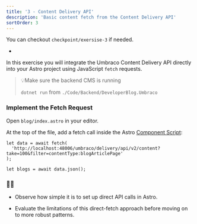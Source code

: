 ```yaml
---
title: '3 - Content Delivery API'
description: 'Basic content fetch from the Content Delivery API'
sortOrder: 3
---
```


You can checkout `checkpoint/exersise-3` if needed.

-

In this exercise you will integrate the Umbraco Content Delivery API directly into your Astro project using JavaScript `fetch` requests.

> 💡Make sure the backend CMS is running
>
> `dotnet run` from `./Code/Backend/DeveloperBlog.Umbraco`

### Implement the Fetch Request

Open `blog/index.astro` in your editor.

At the top of the file, add a fetch call inside the Astro [Component Script](https://docs.astro.build/en/basics/astro-components/#the-component-script):

```
let data = await fetch(
  'http://localhost:48006/umbraco/delivery/api/v2/content?take=100&filter=contentType:blogArticlePage'
);

let blogs = await data.json();
```

### 🤔💭

- Observe how simple it is to set up direct API calls in Astro.

- Evaluate the limitations of this direct-fetch approach before moving on to more robust patterns.
